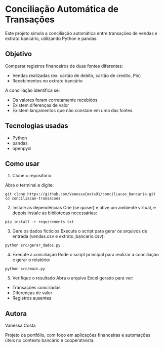 # Conciliação Automática de Transações

Este projeto simula a conciliação automática entre transações de vendas e extrato bancário, utilizando Python e pandas.


##  Objetivo

Comparar registros financeiros de duas fontes diferentes:
- Vendas realizadas (ex: cartão de debito, cartão de credito, Pix)
- Recebimentos no extrato bancário

A conciliação identifica se:
- Os valores foram corretamente recebidos
- Existem diferenças de valor
- Existem lançamentos que não constam em uma das fontes


## Tecnologias usadas
- Python
- pandas
- openpyxl


## Como usar

1. Clone o repositório

Abra o terminal e digite:
```
git clone https://github.com/VanessaCosta91/conciliacao_bancaria.git
cd conciliacao-transacoes
```

2. Instale as dependências
Crie (se quiser) e ative um ambiente virtual, e depois instale as bibliotecas necessárias:
```
pip install -r requirements.txt
```

3. Gere os dados fictícios
Execute o script para gerar os arquivos de entrada (vendas.csv e extrato_bancario.csv):
```
python src/gerar_dados.py
```

4. Execute a conciliação
Rode o script principal para realizar a conciliação e gerar o relatório:
```
python src/main.py
```

5. Verifique o resultado
Abra o arquivo Excel gerado para ver:
- Transações conciliadas
- Diferenças de valor
- Registros ausentes


## Autora
Vanessa Costa

Projeto de portfólio, com foco em aplicações financeiras e automações úteis no contexto bancário e cooperativista.








